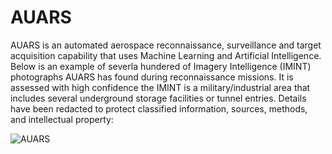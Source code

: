 # AUARS
AUARS is an automated aerospace reconnaissance, surveillance and target acquisition capability that uses Machine Learning and Artificial Intelligence. Below is an example of severla hundered of Imagery Intelligence (IMINT) photographs AUARS has found during reconnaissance missions. It is assessed with high confidence the IMINT is a military/industrial area that includes several underground storage facilities or tunnel entries. Details have been redacted to protect classified information, sources, methods, and intellectual property:

![AUARS](https://user-images.githubusercontent.com/125205973/224407425-91c17f0f-4084-4380-8e69-72a4492a9963.png)

